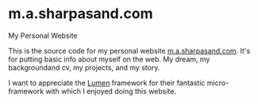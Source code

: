m.a.sharpasand.com
==================

My Personal Website

This is the source code for my personal website [m.a.sharpasand.com](http://m.a.sharpasand.com/). It's for putting basic info about myself on the web. My dream, my backgroundand cv, my projects, and my story.

I want to appreciate the [Lumen](https://lumen.laravel.com/) framework for their fantastic micro-framework with which I enjoyed doing this website.

